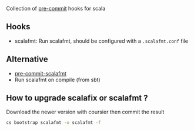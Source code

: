 Collection of [pre-commit](https://pre-commit.com/) hooks for scala

## Hooks

* scalafmt: Run scalafmt, should be configured with a `.scalafmt.conf` file

## Alternative

* [pre-commit-scalafmt](https://github.com/coyainsurance/pre-commit-scalafmt)
* Run scalafmt on compile (from sbt)

## How to upgrade scalafix or scalafmt ?

Download the newer version with coursier then commit the result

```bash
cs bootstrap scalafmt -o scalafmt -f
```
